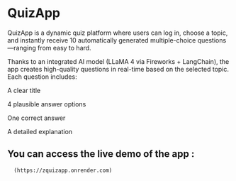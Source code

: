 # QuizApp
QuizApp is a dynamic quiz platform where users can log in, choose a topic, and instantly receive 10 automatically generated multiple-choice questions—ranging from easy to hard.

Thanks to an integrated AI model (LLaMA 4 via Fireworks + LangChain), the app creates high-quality questions in real-time based on the selected topic. Each question includes:

A clear title

4 plausible answer options

One correct answer

A detailed explanation
## You can access the live demo of the app :
      (https://zquizapp.onrender.com)
